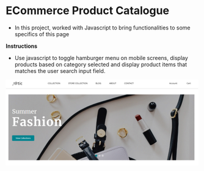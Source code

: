 # ECommerce Product Catalogue

- In this project, worked with Javascript to bring functionalities to some specifics of this page 


**Instructions**

- Use javascript to toggle hamburger menu on mobile screens, display products based on category selected and display product items that matches the user search input field. 

![Image of Page on Desktop](image.png)